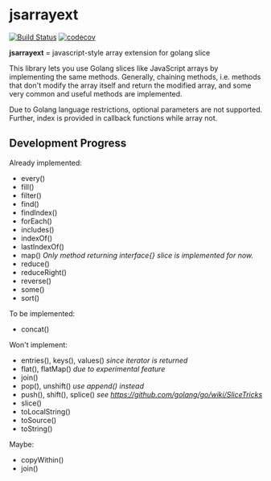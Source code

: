 # jsarrayext

[![Build Status](https://travis-ci.com/liuxh0/jsarrayext.svg?branch=master)](https://travis-ci.com/liuxh0/jsarrayext)
[![codecov](https://codecov.io/gh/liuxh0/jsarrayext/branch/master/graph/badge.svg)](https://codecov.io/gh/liuxh0/jsarrayext)

**jsarrayext** = javascript-style array extension for golang slice

This library lets you use Golang slices like JavaScript arrays by implementing the same methods. Generally, chaining methods, i.e. methods that don't modify the array itself and return the modified array, and some very common and useful methods are implemented.

Due to Golang language restrictions, optional parameters are not supported. Further, index is provided in callback functions while array not.

## Development Progress

Already implemented:

- every()
- fill()
- filter()
- find()
- findIndex()
- forEach()
- includes()
- indexOf()
- lastIndexOf()
- map() *Only method returning interface{} slice is implemented for now.*
- reduce()
- reduceRight()
- reverse()
- some()
- sort()


To be implemented:

- concat()

Won't implement:

- entries(), keys(), values() *since iterator is returned*
- flat(), flatMap() *due to experimental feature*
- join()
- pop(), unshift() *use append() instead*
- push(), shift(), splice() *see https://github.com/golang/go/wiki/SliceTricks*
- slice()
- toLocalString()
- toSource()
- toString()

Maybe:

- copyWithin()
- join()
